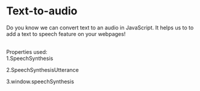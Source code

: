 # Text-to-audio
Do you know we can convert text to an audio in JavaScript. It  helps  us to to add a text to speech feature on your webpages! <br> <br>

Properties used:  <br>
1.SpeechSynthesis <br>

2.SpeechSynthesisUtterance <br>

3.window.speechSynthesis <br>
